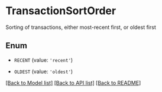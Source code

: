 # TransactionSortOrder

Sorting of transactions, either most-recent first, or oldest first

## Enum

* `RECENT` (value: `'recent'`)

* `OLDEST` (value: `'oldest'`)

[[Back to Model list]](../README.md#documentation-for-models) [[Back to API list]](../README.md#documentation-for-api-endpoints) [[Back to README]](../README.md)


